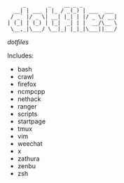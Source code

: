 ```
     _       _    __ _ _           
  __| | ___ | |_ / _(_) | ___  ___ 
 / _` |/ _ \| __| |_| | |/ _ \/ __|
| (_| | (_) | |_|  _| | |  __/\__ \
 \__,_|\___/ \__|_| |_|_|\___||___/
```
*dotfiles*

Includes:
* bash
* crawl
* firefox
* ncmpcpp
* nethack
* ranger
* scripts
* startpage
* tmux
* vim
* weechat
* x
* zathura
* zenbu
* zsh
